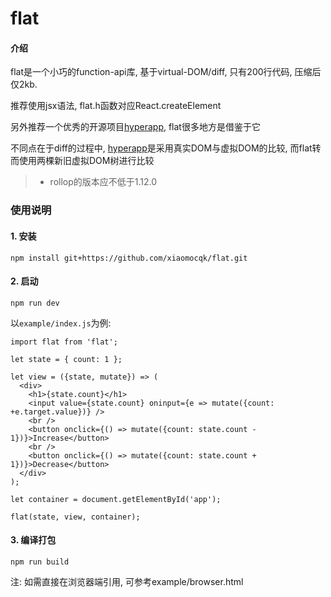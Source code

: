 # flat

#### 介绍
flat是一个小巧的function-api库, 基于virtual-DOM/diff, 只有200行代码, 压缩后仅2kb.

推荐使用jsx语法, flat.h函数对应React.createElement

另外推荐一个优秀的开源项目[hyperapp](https://github.com/jorgebucaran/hyperapp), flat很多地方是借鉴于它

不同点在于diff的过程中, [hyperapp](https://github.com/jorgebucaran/hyperapp)是采用真实DOM与虚拟DOM的比较, 而flat转而使用两棵新旧虚拟DOM树进行比较

>* rollop的版本应不低于1.12.0

### 使用说明

#### 1. 安装
```
npm install git+https://github.com/xiaomocqk/flat.git
```

#### 2. 启动
```
npm run dev
```

以`example/index.js`为例:
```
import flat from 'flat';

let state = { count: 1 };

let view = ({state, mutate}) => (
  <div>
    <h1>{state.count}</h1>
    <input value={state.count} oninput={e => mutate({count: +e.target.value})} />
    <br />
    <button onclick={() => mutate({count: state.count - 1})}>Increase</button>
    <br />
    <button onclick={() => mutate({count: state.count + 1})}>Decrease</button>
  </div>
);

let container = document.getElementById('app');

flat(state, view, container);

```
#### 3. 编译打包
```
npm run build
```

注: 如需直接在浏览器端引用, 可参考example/browser.html
